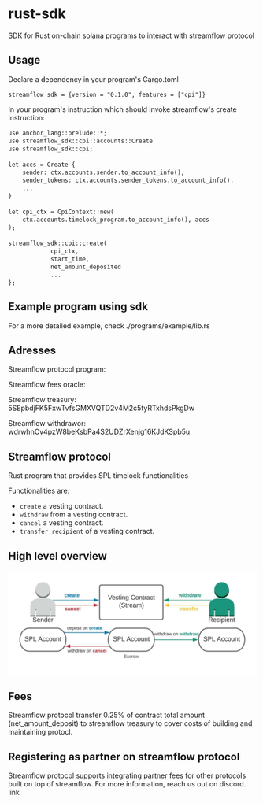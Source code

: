 # rust-sdk
SDK for Rust on-chain solana programs to interact with streamflow protocol

## Usage

Declare a dependency in your program's Cargo.toml

```
streamflow_sdk = {version = "0.1.0", features = ["cpi"]}
```

In your program's instruction which should invoke streamflow's create instruction:


```
use anchor_lang::prelude::*;
use streamflow_sdk::cpi::accounts::Create
use streamflow_sdk::cpi;

let accs = Create {
    sender: ctx.accounts.sender.to_account_info(),
    sender_tokens: ctx.accounts.sender_tokens.to_account_info(),
    ...
}

let cpi_ctx = CpiContext::new(
    ctx.accounts.timelock_program.to_account_info(), accs
);

streamflow_sdk::cpi::create(
            cpi_ctx,
            start_time,
            net_amount_deposited
            ...
};

```

## Example program using sdk

For a more detailed example, check ./programs/example/lib.rs 

Adresses
---
Streamflow protocol program: 

Streamflow fees oracle: 

Streamflow treasury: 5SEpbdjFK5FxwTvfsGMXVQTD2v4M2c5tyRTxhdsPkgDw

Streamflow withdrawor: wdrwhnCv4pzW8beKsbPa4S2UDZrXenjg16KJdKSpb5u


## Streamflow protocol


Rust program that provides SPL timelock functionalities

Functionalities are:
- `create` a vesting contract.
- `withdraw` from a vesting contract.
- `cancel` a vesting contract.
- `transfer_recipient` of a vesting contract.

High level overview
--
![Overview](./misc/overview.jpeg)

## Fees

Streamflow protocol transfer 0.25% of contract total amount (net_amount_deposit) to streamflow treasury to cover costs of building and maintaining protocl. 

## Registering as partner on streamflow protocol

Streamflow protocol supports integrating partner fees for other protocols built on top of streamflow. For more information, reach us out on discord. <link>link</link>